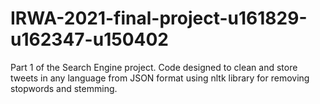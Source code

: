 # IRWA-2021-final-project-u161829-u162347-u150402
Part 1 of the Search Engine project.
Code designed to clean and store tweets in any language from JSON format using nltk library for removing stopwords and stemming.
